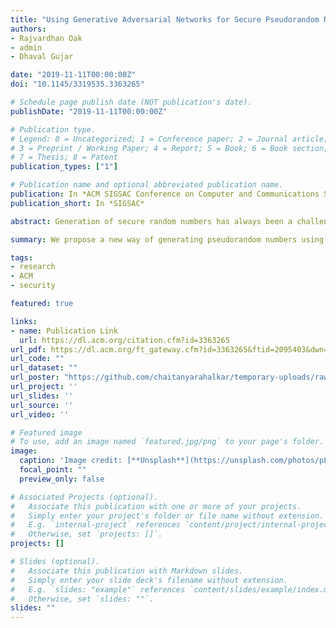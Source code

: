 ```yaml
---
title: "Using Generative Adversarial Networks for Secure Pseudorandom Number Generation"
authors: 
- Rajvardhan Oak
- admin
- Dhaval Gujar

date: "2019-11-11T00:00:00Z"
doi: "10.1145/3319535.3363265"

# Schedule page publish date (NOT publication's date).
publishDate: "2019-11-11T00:00:00Z"

# Publication type.
# Legend: 0 = Uncategorized; 1 = Conference paper; 2 = Journal article;
# 3 = Preprint / Working Paper; 4 = Report; 5 = Book; 6 = Book section;
# 7 = Thesis; 8 = Patent
publication_types: ["1"]

# Publication name and optional abbreviated publication name.
publication: In *ACM SIGSAC Conference on Computer and Communications Security*
publication_short: In *SIGSAC*

abstract: Generation of secure random numbers has always been a challenging issue in design and development of secure computer systems. Random numbers have important applications in the field of cryptography where the security of the scheme relies upon the random nature of the keys. It is not practically possible to achieve true randomness in a machine, and hence we rely upon Pseudo Random Number Generators (PRNGs) to produce near-true randomness. PRNGs use a mathematical function that relies upon a seed (a preset value required by the function to generate values) and it generates numbers which satisfy certain tests for randomness and appear to be random for a user having no knowledge of the generator function. These pseudorandom functions have their drawbacks due to them being derived from a mathematical function. To generate random numbers that can never be predicted by any observer, requires a causally non-deterministic process where events are not fully determined by prior states. Due to the physical impossibility of acquiring sufficient information to predict the outcome of such an event, its outcomes are guaranteed to be random to all. Various methods to generate pseudorandomness have been employed over the years which includes using mathematical functions, keyboard typing latency of the user, network latency, memory latency etc. as sources of generating random numbers. In this work, we propose a new way of generating pseudorandom numbers using generative adversarial networks. We demonstrate that a GAN can act as a Cryptographically Secure Pseudorandom Number Generator (CPRNG) passing 97% of National Institute of Standards and Technology (NIST) tests.

summary: We propose a new way of generating pseudorandom numbers using generative adversarial networks. We demonstrate that a GAN can act as a Cryptographically Secure Pseudorandom Number Generator (CPRNG) passing 97% of National Institute of Standards and Technology (NIST) tests.

tags:
- research
- ACM 
- security

featured: true

links:
- name: Publication Link
  url: https://dl.acm.org/citation.cfm?id=3363265
url_pdf: https://dl.acm.org/ft_gateway.cfm?id=3363265&ftid=2095403&dwn=1&CFID=171413636&CFTOKEN=dcf9cfde35ca9d7d-C4C7A804-E8A2-8FD3-A09D2CF807BE8BE9
url_code: ""
url_dataset: ""
url_poster: "https://github.com/chaitanyarahalkar/temporary-uploads/raw/master/Final-Poster.pdf"
url_project: ''
url_slides: ''
url_source: ''
url_video: ''

# Featured image
# To use, add an image named `featured.jpg/png` to your page's folder. 
image:
  caption: 'Image credit: [**Unsplash**](https://unsplash.com/photos/pLCdAaMFLTE)'
  focal_point: ""
  preview_only: false

# Associated Projects (optional).
#   Associate this publication with one or more of your projects.
#   Simply enter your project's folder or file name without extension.
#   E.g. `internal-project` references `content/project/internal-project/index.md`.
#   Otherwise, set `projects: []`.
projects: []

# Slides (optional).
#   Associate this publication with Markdown slides.
#   Simply enter your slide deck's filename without extension.
#   E.g. `slides: "example"` references `content/slides/example/index.md`.
#   Otherwise, set `slides: ""`.
slides: ""
---
```


